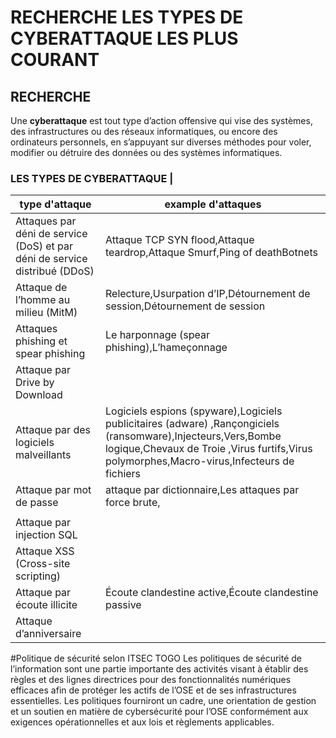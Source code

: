 #  RECHERCHE LES TYPES DE CYBERATTAQUE LES PLUS COURANT 
## RECHERCHE
Une **cyberattaque** est tout type d’action offensive qui vise des systèmes, des infrastructures ou des
réseaux informatiques, ou encore des ordinateurs personnels, en s’appuyant sur diverses méthodes pour voler, modifier ou détruire des données ou des systèmes informatiques.
###   LES TYPES DE CYBERATTAQUE                            |
| type d'attaque              | example d'attaques      |
| --------------------------- | --------------------------- |
| Attaques par déni de service (DoS) et par déni de service distribué (DDoS) |Attaque TCP SYN flood,Attaque teardrop,Attaque Smurf,Ping of deathBotnets|
| Attaque de l’homme au milieu (MitM) | Relecture,Usurpation d’IP,Détournement de session,Détournement de session|
| Attaques phishing et spear phishing |Le harponnage (spear phishing),L’hameçonnage |
| Attaque par Drive by Download | |
| Attaque par des logiciels malveillants |Logiciels espions (spyware),Logiciels publicitaires (adware) ,Rançongiciels (ransomware),Injecteurs,Vers,Bombe logique,Chevaux de Troie ,Virus furtifs,Virus polymorphes,Macro-virus,Infecteurs de fichiers  |
| Attaque par mot de passe |  attaque par dictionnaire,Les attaques par force brute,|
|  ||
| Attaque par injection SQL |  |
| Attaque XSS (Cross-site scripting) |  |
| Attaque par écoute illicite |Écoute clandestine active,Écoute clandestine passive |
| Attaque d’anniversaire |  |


#Politique de sécurité  selon ITSEC TOGO
Les politiques de sécurité de l’information sont une partie importante des activités visant à établir des
règles et des lignes directrices pour des fonctionnalités numériques efficaces afin de protéger les actifs
de l’OSE et de ses infrastructures essentielles.
Les politiques fourniront un cadre, une orientation de gestion et un soutien en matière de
cybersécurité pour l’OSE conformément aux exigences opérationnelles et aux lois et règlements
applicables.
